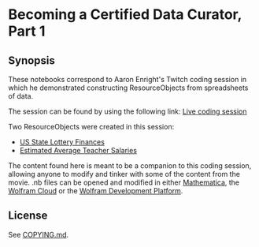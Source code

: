 # Becoming a Certified Data Curator, Part 1

## Synopsis

These notebooks correspond to Aaron Enright's Twitch coding session in which he demonstrated constructing ResourceObjects from spreadsheets of data.

The session can be found by using the following link:
[Live coding session](https://www.twitch.tv/videos/153602347)

Two ResourceObjects were created in this session:
* [US State Lottery Finances](state_lotteries)
* [Estimated Average Teacher Salaries](teacher_salaries)

The content found here is meant to be a companion to this coding session, allowing anyone to modify and tinker with some of the content from the movie. .nb files can be opened and modified in either [Mathematica](https://www.wolfram.com/mathematica/), the [Wolfram Cloud](https://www.open.wolframcloud.com/) or the [Wolfram Development Platform](https://www.wolfram.com/development-platform/).

## License
See [COPYING.md](../COPYING.md).
